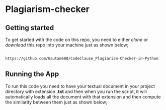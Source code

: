 # Plagiarism-checker

## Getting started

To get started with the code on this repo, you need to either *clone* or *download* this repo into your machine just as shown below;

```bash

https://github.com/Gautam680/CodeClause_Plagiarism-Checker-in-Python

```

## Running the App

To run this code you need to have your textual document in your project directory with extension **.txt** and then when you run the script, it will automatically loads all the document with that extension and then compute the similarity between them just as shown below;
